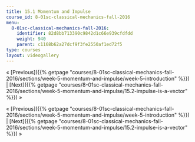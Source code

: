 ```yaml
---
title: 15.1 Momentum and Impulse
course_id: 8-01sc-classical-mechanics-fall-2016
menu:
  8-01sc-classical-mechanics-fall-2016:
    identifier: 82d8bb713390c9842d1c66e939cfdfdd
    weight: 940
    parent: c1168b62a27dcf9f3fe2550af1ed72f5
type: courses
layout: videogallery
---
```

« [Previous]({{% getpage "courses/8-01sc-classical-mechanics-fall-2016/sections/week-5-momentum-and-impulse/week-5-introduction" %}}) | [Next]({{% getpage "courses/8-01sc-classical-mechanics-fall-2016/sections/week-5-momentum-and-impulse/15.2-impulse-is-a-vector" %}}) »

« [Previous]({{% getpage "courses/8-01sc-classical-mechanics-fall-2016/sections/week-5-momentum-and-impulse/week-5-introduction" %}}) | [Next]({{% getpage "courses/8-01sc-classical-mechanics-fall-2016/sections/week-5-momentum-and-impulse/15.2-impulse-is-a-vector" %}}) »